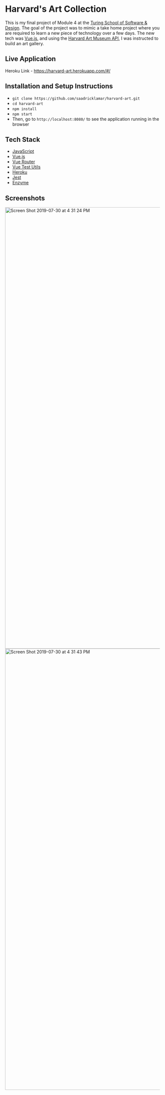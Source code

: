 # Harvard's Art Collection

This is my final project of Module 4 at the [Turing School of Software & Design](https://turing.io/). The goal of the project was to mimic a take home project where you are required to learn a new piece of technology over a few days. The new tech was [Vue.js](https://vuejs.org/), and using the [Harvard Art Museum API](https://github.com/harvardartmuseums/api-docs), I was instructed to build an art gallery. 

## Live Application

Heroku Link - https://harvard-art.herokuapp.com/#/

## Installation and Setup Instructions

* `git clone https://github.com/saadricklamar/harvard-art.git`
* `cd harvard-art`
* `npm install`
* `npm start`
* Then, go to `http://localhost:8080/` to see the application running in the browser

## Tech Stack

* [JavaScript](https://www.javascript.com/)
* [Vue.js](https://vuejs.org/)
* [Vue Router](https://router.vuejs.org/) 
* [Vue Test Utils](https://vue-test-utils.vuejs.org/)
* [Heroku](https://signup.heroku.com/t/platform?c=70130000001xDpdAAE&gclid=CjwKCAiAqqTuBRBAEiwA7B66hRf-FLqt6P23ay-rUjafxgOBbD_1eeJpbfve4upMMI3TfluAnE5Z8hoCZNwQAvD_BwE)
* [Jest](https://jestjs.io/)
* [Enzyme](https://airbnb.io/enzyme/)


## Screenshots 

<img width="1438" alt="Screen Shot 2019-07-30 at 4 31 24 PM" src="https://user-images.githubusercontent.com/42000931/62170240-fdfe4600-b2e7-11e9-9155-4f1fc9462da2.png">

<img width="1438" alt="Screen Shot 2019-07-30 at 4 31 43 PM" src="https://user-images.githubusercontent.com/42000931/62170246-0060a000-b2e8-11e9-8cb2-9d02ffef04d1.png">
